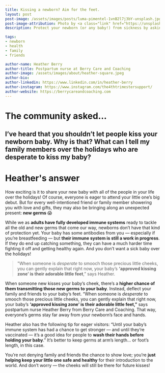 ```yaml
---
title: Kissing a newborn? Aim for the feet.
layout: post
post-image: /assets/images/posts/luma-pimentel-1vnB2l7j3bY-unsplash.jpg
post-image-attribution: Photo by <a class="link" href="https://unsplash.com/@lumapimentel?utm_content=creditCopyText&amp;utm_medium=referral&amp;utm_source=unsplash" target="_blank" rel="noopener noreferrer nofollow"><span>Luma Pimentel</span></a> on <a class="link" href="https://unsplash.com/photos/baby-covered-with-white-blanket-1vnB2l7j3bY?utm_content=creditCopyText&amp;utm_medium=referral&amp;utm_source=unsplash" target="_blank" rel="noopener noreferrer nofollow"><span>Unsplash</span></a>
description: Protect your newborn (or any baby!) from sickness by asking them to kiss their feet. This ensures that stranger germs stay away from your baby's face, where they're most susceptible to catching something new.

tags:
- newborn
- health
- family
- friends

author-name: Heather Berry
author-title: Postpartum nurse at Berry Care and Coaching
author-image: /assets/images/about/heather-square.jpeg
author-bio: 
author-linkedin: https://www.linkedin.com/in/heather-berry 
author-instagram: https://www.instagram.com/the4thtrimestersupport/
author-website: https://berrycareandcoaching.com
---
```


# The community asked...

## I’ve heard that you shouldn’t let people kiss your newborn baby. Why is that? What can I tell my family members over the holidays who are desperate to kiss my baby?

# Heather's answer

How exciting is it to share your new baby with all of the people in your life over the holidays! Of course, everyone is eager to attend your little one’s big debut. But for every well-intentioned friend or family member showering you with love and gifts, they may also be bringing along an unexpected present: **new germs** 😱

While we as **adults have fully developed immune systems** ready to tackle all the old and new germs that come our way, newborns don’t have that kind of protection yet. Your baby has some antibodies from you — especially if you’re breastfeeding — but **their immune system is still a work in progress**. If they do end up catching something, they can have a much harder time fighting it off and getting healthy again. And you don’t want a sick baby over the holidays!

> "When someone is *desperate* to smooch those precious little cheeks, you can gently explain that right now, your baby’s **‘approved kissing zone’ is their adorable little feet**,” says Heather.

When someone new kisses your baby’s cheek, there’s a **higher chance of them transmitting those new germs to your baby**. Instead, deflect your family and friends to your baby’s feet. “When someone is *desperate* to smooch those precious little cheeks, you can gently explain that right now, your baby’s **‘approved kissing zone’ is their adorable little feet,”** says postpartum nurse Heather Berry from Berry Care and Coaching. That way, everyone’s germs stay far away from your newborn’s face and hands.

Heather also has the following tip for eager visitors: “Until your baby’s immune system has had a chance to get stronger — and until they’re vaccinated — it’s a good idea for people to **wash their hands before holding your baby**.” It’s better to keep germs at arm’s length… or foot’s length, in this case.

You’re not denying family and friends the chance to show love; you’re **just helping keep your little one safe and healthy** for their introduction to the world. And don’t worry — the cheeks will still be there for future kisses!